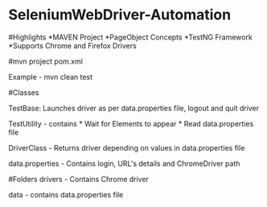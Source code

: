 # SeleniumWebDriver-Automation

#Highlights
	*MAVEN Project
	*PageObject Concepts
	*TestNG Framework
	*Supports Chrome and Firefox Drivers

#mvn project
pom.xml

Example - mvn clean test

#Classes

TestBase: Launches driver as per data.properties file, logout and quit driver

TestUtility - contains
	* Wait for Elements to appear
	* Read data.properties file

DriverClass - Returns driver depending on values in data.properties file

data.properties - Contains login, URL's details and ChromeDriver path

#Folders
drivers - Contains Chrome driver

data - contains data.properties file



